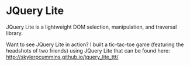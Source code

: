 # JQuery Lite

JQuery Lite is a lightweight DOM selection, manipulation, and traversal library.

Want to see JQuery Lite in action? I built a tic-tac-toe game (featuring the headshots of two friends) using JQuery Lite that can be found here:
http://skylerpcummins.github.io/jquery_lite_ttt/
